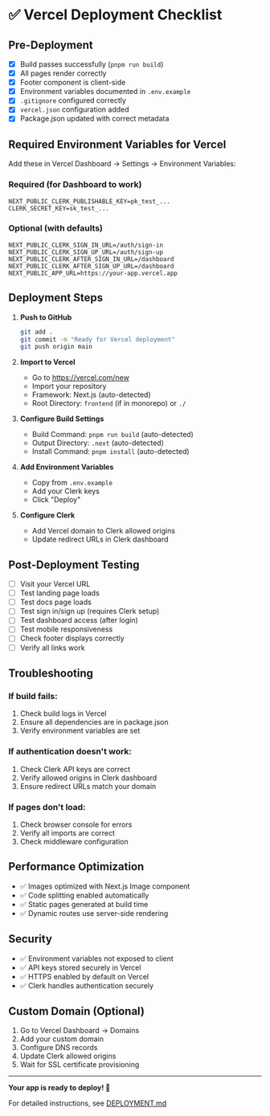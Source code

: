 # ✅ Vercel Deployment Checklist

## Pre-Deployment

- [x] Build passes successfully (`pnpm run build`)
- [x] All pages render correctly
- [x] Footer component is client-side
- [x] Environment variables documented in `.env.example`
- [x] `.gitignore` configured correctly
- [x] `vercel.json` configuration added
- [x] Package.json updated with correct metadata

## Required Environment Variables for Vercel

Add these in Vercel Dashboard → Settings → Environment Variables:

### Required (for Dashboard to work)
```
NEXT_PUBLIC_CLERK_PUBLISHABLE_KEY=pk_test_...
CLERK_SECRET_KEY=sk_test_...
```

### Optional (with defaults)
```
NEXT_PUBLIC_CLERK_SIGN_IN_URL=/auth/sign-in
NEXT_PUBLIC_CLERK_SIGN_UP_URL=/auth/sign-up
NEXT_PUBLIC_CLERK_AFTER_SIGN_IN_URL=/dashboard
NEXT_PUBLIC_CLERK_AFTER_SIGN_UP_URL=/dashboard
NEXT_PUBLIC_APP_URL=https://your-app.vercel.app
```

## Deployment Steps

1. **Push to GitHub**
   ```bash
   git add .
   git commit -m "Ready for Vercel deployment"
   git push origin main
   ```

2. **Import to Vercel**
   - Go to https://vercel.com/new
   - Import your repository
   - Framework: Next.js (auto-detected)
   - Root Directory: `frontend` (if in monorepo) or `./`

3. **Configure Build Settings**
   - Build Command: `pnpm run build` (auto-detected)
   - Output Directory: `.next` (auto-detected)
   - Install Command: `pnpm install` (auto-detected)

4. **Add Environment Variables**
   - Copy from `.env.example`
   - Add your Clerk keys
   - Click "Deploy"

5. **Configure Clerk**
   - Add Vercel domain to Clerk allowed origins
   - Update redirect URLs in Clerk dashboard

## Post-Deployment Testing

- [ ] Visit your Vercel URL
- [ ] Test landing page loads
- [ ] Test docs page loads
- [ ] Test sign in/sign up (requires Clerk setup)
- [ ] Test dashboard access (after login)
- [ ] Test mobile responsiveness
- [ ] Check footer displays correctly
- [ ] Verify all links work

## Troubleshooting

### If build fails:
1. Check build logs in Vercel
2. Ensure all dependencies are in package.json
3. Verify environment variables are set

### If authentication doesn't work:
1. Check Clerk API keys are correct
2. Verify allowed origins in Clerk dashboard
3. Ensure redirect URLs match your domain

### If pages don't load:
1. Check browser console for errors
2. Verify all imports are correct
3. Check middleware configuration

## Performance Optimization

- ✅ Images optimized with Next.js Image component
- ✅ Code splitting enabled automatically
- ✅ Static pages generated at build time
- ✅ Dynamic routes use server-side rendering

## Security

- ✅ Environment variables not exposed to client
- ✅ API keys stored securely in Vercel
- ✅ HTTPS enabled by default on Vercel
- ✅ Clerk handles authentication securely

## Custom Domain (Optional)

1. Go to Vercel Dashboard → Domains
2. Add your custom domain
3. Configure DNS records
4. Update Clerk allowed origins
5. Wait for SSL certificate provisioning

---

**Your app is ready to deploy! 🚀**

For detailed instructions, see [DEPLOYMENT.md](./DEPLOYMENT.md)
